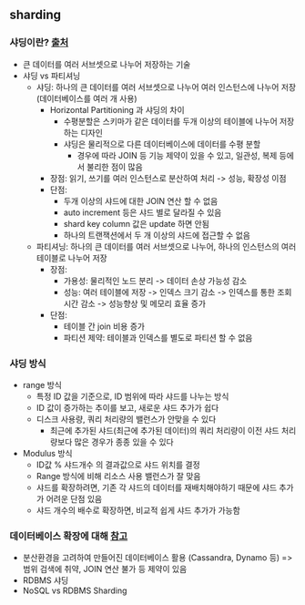 ## sharding

### 샤딩이란? [출처](https://seokbeomkim.github.io/posts/partition-and-sharding/)
- 큰 데이터를 여러 서브셋으로 나누어 저장하는 기술
- 샤딩 vs 파티셔닝
  - 샤딩: 하나의 큰 데이터를 여러 서브셋으로 나누어 여러 인스턴스에 나누어 저장 (데이터베이스를 여러 개 사용)
    - Horizontal Partitioning 과 샤딩의 차이
      - 수평분할은 스키마가 같은 데이터를 두개 이상의 테이블에 나누어 저장하는 디자인
      - 샤딩은 물리적으로 다른 데이터베이스에 데이터를 수평 분할
        - 경우에 따라 JOIN 등 기능 제약이 있을 수 있고, 일관성, 복제 등에서 불리한 점이 많음
    - 장점: 읽기, 쓰기를 여러 인스턴스로 분산하여 처리 -> 성능, 확장성 이점
    - 단점: 
      - 두개 이상의 샤드에 대한 JOIN 연산 할 수 없음
      - auto increment 등은 샤드 별로 달라질 수 있음
      - shard key column 값은 update 하면 안됨
      - 하나의 트랜잭션에서 두 개 이상의 샤드에 접근할 수 없음
  - 파티셔닝: 하나의 큰 데이터를 여러 서브셋으로 나누어, 하나의 인스턴스의 여러 테이블로 나누어 저장
    - 장점: 
      - 가용성: 물리적인 노드 분리 -> 데이터 손상 가능성 감소
      - 성능: 여러 테이블에 저장 -> 인덱스 크기 감소 -> 인덱스를 통한 조회시간 감소 -> 성능향상 및 메모리 효율 증가
    - 단점: 
      - 테이블 간 join 비용 증가
      - 파티션 제약: 테이블과 인덱스를 별도로 파티션 할 수 없음
### 샤딩 방식
- range 방식
  - 특정 ID 값을 기준으로, ID 범위에 따라 샤드를 나누는 방식
  - ID 값이 증가하는 추이를 보고, 새로운 샤드 추가가 쉽다
  - 디스크 사용량, 쿼리 처리량의 밸런스가 안맞을 수 있다
    - 최근에 추가된 샤드(최근에 추가된 데이터)의 쿼리 처리량이 이전 샤드 처리량보다 많은 경우가 종종 있을 수 있다
- Modulus 방식
  - ID값 % 샤드개수 의 결과값으로 샤드 위치를 결정
  - Range 방식에 비해 리소스 사용 밸런스가 잘 맞음
  - 샤드를 확장하려면, 기존 각 샤드의 데이터를 재배치해야하기 때문에 샤드 추가가 어려운 단점 있음
  - 샤드 개수의 배수로 확장하면, 비교적 쉽게 샤드 추가가 가능함

### 데이터베이스 확장에 대해 [참고](https://betterprogramming.pub/scaling-sql-nosql-databases-1121b24506df)
- 분산환경을 고려하여 만들어진 데이터베이스 활용 (Cassandra, Dynamo 등) => 범위 검색에 취약, JOIN 연산 불가 등 제약이 있음
- RDBMS 샤딩 
- NoSQL vs RDBMS Sharding 